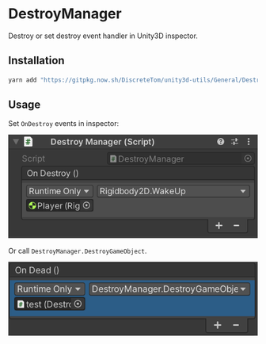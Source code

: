 # DestroyManager

Destroy or set destroy event handler in Unity3D inspector.

## Installation

```bash
yarn add "https://gitpkg.now.sh/DiscreteTom/unity3d-utils/General/DestroyManager?main"
```

## Usage

Set `OnDestroy` events in inspector:

![](img/0.png)

Or call `DestroyManager.DestroyGameObject`.

![](img/1.png)
